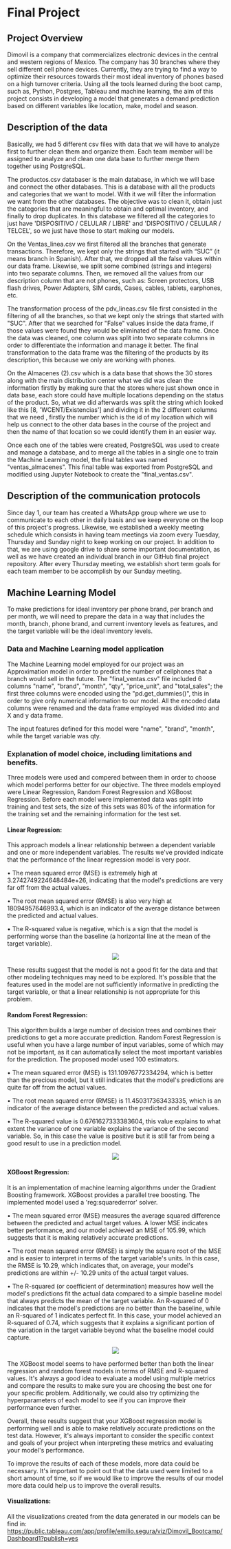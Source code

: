 

# Final Project
## Project Overview
Dimovil is a company that commercializes electronic devices in the central and western regions of Mexico. The company has 30 branches where they sell different cell phone devices. Currently, they are trying to find a way to optimize their resources towards their most ideal inventory of phones based on a high turnover criteria.
Using all the tools learned during the boot camp, such as, Python, Postgres, Tableau and machine learning, the aim of this project consists in developing a model that generates a demand prediction based on different variables like location, make, model and season.  

## Description of the data
Basically, we had 5 different csv files with data that we will have to analyze first to further clean them and organize them.
Each team member will be assigned to analyze and clean one data base to further merge them together using PostgreSQL.


The productos.csv databaser is the main database, in which we will base and connect the other databases. This is a database with all the products and categories that we want to model. With it we will filter the information we want from the other databases. The objective was to clean it, obtain just the categories that are meaningful to obtain and optimal inventory, and finally to drop duplicates. In this database we filtered all the categories to just have 'DISPOSITIVO / CELULAR / LIBRE' and 'DISPOSITIVO / CELULAR / TELCEL', so we just have those to start making our models. 


On the Ventas_linea.csv we first filtered all the branches that generate transactions. Therefore, we kept only the strings that started with “SUC” (it means branch in Spanish).
After that, we dropped all the false values within our data frame. Likewise, we split some combined (strings and integers) into two separate columns.
Then, we removed all the values from our description column that are not phones, such as: Screen protectors, USB flash drives, Power Adapters, SIM cards, Cases, cables, tablets, earphones, etc.

The transformation process of the pdv_lineas.csv file first consisted in the filtering of all the branches, so that we kept only the strings that started with "SUC". After that we searched for "False" values inside the data frame, if those values were found they would be eliminated of the data frame. Once the data was cleaned, one column was split into two separate columns in order to differentiate the information and manage it better. The final transformation to the data frame was the filtering of the products by its description, this because we only are working with phones. 

On the Almacenes (2).csv which is a data base that shows the 30 stores along with the main distribution center what we did was clean the information firstly by making sure that the stores where just shown once in data base, each store could have multiple locations depending on the status of the product. So, what we did afterwards was split the string which looked like this [8, 'WCENT/Existencias'] and dividing it in the 2 different columns that we need , firstly the number which is the id of my location which will help us connect to the other data bases in the course of the project and then the name of that location so we could identify them in an easier way.

Once each one of the tables were created, PostgreSQL was used to create and manage a database, and to merge all the tables in a single one to train the Machine Learning model, the final tables was named "ventas_almacenes". This final table was exported from PostgreSQL and modified using Jupyter Notebook to create the "final_ventas.csv". 

## Description of the communication protocols
Since day 1, our team has created a WhatsApp group where we use to communicate to each other in daily basis and we keep everyone on the loop of this project's progress. Likewise, we established a weekly meeting schedule which consists in having team meetings via zoom every Tuesday, Thursday and Sunday night to keep working on our project. 
In addition to that, we are using google drive to share some important documentation, as well as we have created an individual branch in our GitHub final project repository. 
After every Thursday meeting, we establish short term goals for each team member to be accomplish by our Sunday meeting. 

## Machine Learning Model
To make predictions for ideal inventory per phone brand, per branch and per month, we will need to prepare the data in a way that includes the month, branch, phone brand, and current inventory levels as features, and the target variable will be the ideal inventory levels.

### Data and Machine Learning model application
The Machine Learning model employed for our project was an Approximation model in order to predict the number of cellphones that a branch would sell in the future. The "final_ventas.csv" file included 6 columns "name", "brand", "month", "qty", "price_unit", and "total_sales"; the first three columns were encoded using the "pd.get_dummies()", this in order to give only numerical information to our model. All the encoded data columns were renamed and the data frame employed was divided into and X and y data frame. 

The input features defined for this model were "name", "brand", "month", while the target variable was qty.

### Explanation of model choice, including limitations and benefits.

Three models were used and compered between them in order to choose which model performs better for our objective. The three models employed were Linear Regression, Random Forest Regression and XGBoost Regression. Before each model were implemented data was split into training and test sets, the size of this sets was 80% of the information for the training set and the remaining information for the test set.

#### Linear Regression:
This approach models a linear relationship between a dependent variable and one or more independent variables. The results we've provided indicate that the performance of the linear regression model is very poor.

•	The mean squared error (MSE) is extremely high at 3.2742749224648484e+26, indicating that the model's predictions are very far off from the actual values.

•	The root mean squared error (RMSE) is also very high at 18094957646993.4, which is an indicator of the average distance between the predicted and actual values.

•	The R-squared value is negative, which is a sign that the model is performing worse than the baseline (a horizontal line at the mean of the target variable).

<p align="center">
  <img src="https://github.com/JuanPedroMtz/FinalProject/blob/main/Resources/XGBoost%20Regression.png" />
</p>

These results suggest that the model is not a good fit for the data and that other modeling techniques may need to be explored. It's possible that the features used in the model are not sufficiently informative in predicting the target variable, or that a linear relationship is not appropriate for this problem.

#### Random Forest Regression:
This algorithm builds a large number of decision trees and combines their predictions to get a more accurate prediction. Random Forest Regression is useful when you have a large number of input variables, some of which may not be important, as it can automatically select the most important variables for the prediction. The proposed model used 100 estimators.

•	The mean squared error (MSE) is 131.10976772334294, which is better than the precious model, but it still indicates that the model's predictions are quite far off from the actual values.

•	The root mean squared error (RMSE) is 11.450317363433335, which is an indicator of the average distance between the predicted and actual values.

•	The R-squared value is 0.6761627333383604, this value explains to what extent the variance of one variable explains the variance of the second variable. So, in this case the value is positive but it is still far from being a good result to use in a prediction model.

<p align="center">
  <img src="https://github.com/JuanPedroMtz/FinalProject/blob/main/Resources/Random%20Forest%20Regression.png" />
</p>

#### XGBoost Regression: 
It is an implementation of machine learning algorithms under the Gradient Boosting framework. XGBoost provides a parallel tree boosting. The implemented model used a 'reg:squarederror' solver.

• The mean squared error (MSE) measures the average squared difference between the predicted and actual target values. A lower MSE indicates better performance, and our model achieved an MSE of 105.99, which suggests that it is making relatively accurate predictions.

•	The root mean squared error (RMSE) is simply the square root of the MSE and is easier to interpret in terms of the target variable's units. In this case, the RMSE is 10.29, which indicates that, on average, your model's predictions are within +/- 10.29 units of the actual target values.

• The R-squared (or coefficient of determination) measures how well the model's predictions fit the actual data compared to a simple baseline model that always predicts the mean of the target variable. An R-squared of 0 indicates that the model's predictions are no better than the baseline, while an R-squared of 1 indicates perfect fit. In this case, your model achieved an R-squared of 0.74, which suggests that it explains a significant portion of the variation in the target variable beyond what the baseline model could capture.

<p align="center">
  <img src="https://github.com/JuanPedroMtz/FinalProject/blob/main/Resources/XGBoost%20Regression.png" />
</p>

The XGBoost model seems to have performed better than both the linear regression and random forest models in terms of RMSE and R-squared values.
It's always a good idea to evaluate a model using multiple metrics and compare the results to make sure you are choosing the best one for your specific problem. Additionally, we could also try optimizing the hyperparameters of each model to see if you can improve their performance even further.

Overall, these results suggest that your XGBoost regression model is performing well and is able to make relatively accurate predictions on the test data. However, it's always important to consider the specific context and goals of your project when interpreting these metrics and evaluating your model's performance.

To improve the results of each of these models, more data could be necessary. It's important to point out that the data used were limited to a short amount of time, so if we would like to improve the results of our model more data could help us to improve the overall results.

#### Visualizations:
All the visualizations created from the data generated in our models can be find in:
https://public.tableau.com/app/profile/emilio.segura/viz/Dimovil_Bootcamp/Dashboard1?publish=yes
